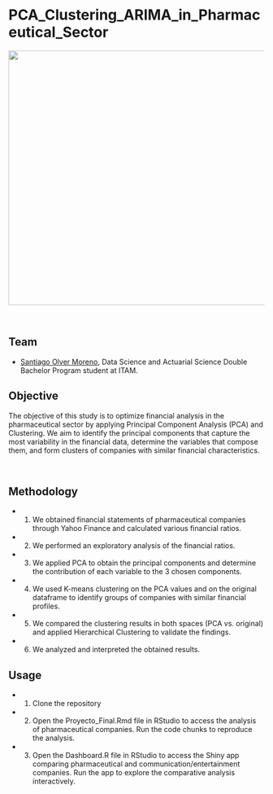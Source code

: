 # PCA_Clustering_ARIMA_in_Pharmaceutical_Sector

<p align="center">
  <img width="800" height="500" src="https://www.investywise.com/wp-content/uploads/2020/02/financial-ratios-large.png">
</p>

<br>

## Team

- [Santiago Olver Moreno](https://github.com/SantiOlvera), Data Science and Actuarial Science Double Bachelor Program student at ITAM.

## Objective

The objective of this study is to optimize financial analysis in the pharmaceutical sector by applying Principal Component Analysis (PCA) and Clustering. We aim to identify the principal components that capture the most variability in the financial data, determine the variables that compose them, and form clusters of companies with similar financial characteristics.

<br>

## Methodology

- 1. We obtained financial statements of pharmaceutical companies through Yahoo Finance and calculated various financial ratios.
- 2. We performed an exploratory analysis of the financial ratios.
- 3. We applied PCA to obtain the principal components and determine the contribution of each variable to the 3 chosen components.
- 4. We used K-means clustering on the PCA values and on the original dataframe to identify groups of companies with similar financial profiles.
- 5. We compared the clustering results in both spaces (PCA vs. original) and applied Hierarchical Clustering to validate the findings.
- 6. We analyzed and interpreted the obtained results.

## Usage
- 1. Clone the repository
- 2. Open the Proyecto_Final.Rmd file in RStudio to access the analysis of pharmaceutical companies. Run the code chunks to reproduce the analysis.
- 3. Open the Dashboard.R file in RStudio to access the Shiny app comparing pharmaceutical and communication/entertainment companies. Run the app to explore the comparative analysis interactively.
